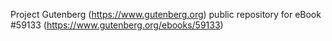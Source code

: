 Project Gutenberg (https://www.gutenberg.org) public repository for
eBook #59133 (https://www.gutenberg.org/ebooks/59133)
